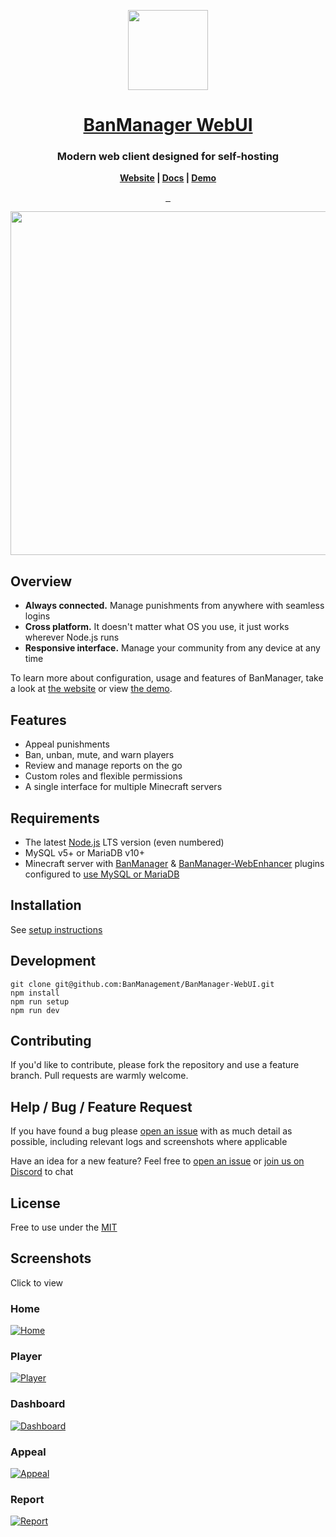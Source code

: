 <p align="center">
  <a href="https://banmanagement.com">
    <img src="https://banmanagement.com/images/banmanager-icon.png" height="128">
    <h1 align="center">BanManager WebUI</h1>
  </a>
</p>

<h3 align="center">
	Modern web client designed for self-hosting
</h3>

<p align="center">
	<strong>
		<a href="https://banmanagement.com">Website</a>
		|
		<a href="https://banmanagement.com/docs/webui/install">Docs</a>
		|
		<a href="https://demo.banmanagement.com">Demo</a>
	</strong>
</p>
<p align="center">
  <a aria-label="Tests status" href="https://github.com/BanManagement/BanManager-WebUI/actions/workflows/build.yaml">
    <img alt="" src="https://img.shields.io/github/actions/workflow/status/BanManagement/BanManager-WebUI/build.yaml?label=Tests&style=for-the-badge&labelColor=000000">
  </a>
  <a aria-label="License" href="https://github.com/BanManagement/BanManager-WebUI/blob/master/LICENSE">
    <img alt="" src="https://img.shields.io/github/license/BanManagement/BanManager-WebUI?labelColor=000&style=for-the-badge">
  </a>
  <a aria-label="Join the community on Discord" href="https://discord.gg/59bsgZB">
    <img alt="" src="https://img.shields.io/discord/664808009393766401?label=Support&style=for-the-badge&labelColor=000000&color=7289da">
  </a>
</p>

<p align="center">
  <a aria-label="Demo" href="https://demo.banmanagement.com">
	  <img src="https://github.com/BanManagement/BanManager-WebUI/blob/assets/welcome.png?raw=true" width="550">
  </a>
</p>

## Overview
- **Always connected.** Manage punishments from anywhere with seamless logins
- **Cross platform.** It doesn't matter what OS you use, it just works wherever Node.js runs
- **Responsive interface.** Manage your community from any device at any time

To learn more about configuration, usage and features of BanManager, take a look at [the website](https://banmanagement.com/) or view [the demo](https://demo.banmanagement.com).

## Features
- Appeal punishments
- Ban, unban, mute, and warn players
- Review and manage reports on the go
- Custom roles and flexible permissions
- A single interface for multiple Minecraft servers

## Requirements
- The latest [Node.js](https://nodejs.org/) LTS version (even numbered)
- MySQL v5+ or MariaDB v10+
- Minecraft server with [BanManager](https://github.com/BanManagement/BanManager) & [BanManager-WebEnhancer](https://ci.frostcast.net/job/BanManager-WebEnhancer/) plugins configured to [use MySQL or MariaDB](https://banmanagement.com/docs/banmanager/install#setup-shared-database-optional)

## Installation
See [setup instructions](https://banmanagement.com/docs/webui/install)

## Development
```
git clone git@github.com:BanManagement/BanManager-WebUI.git
npm install
npm run setup
npm run dev
```

## Contributing
If you'd like to contribute, please fork the repository and use a feature branch. Pull requests are warmly welcome.

## Help / Bug / Feature Request
If you have found a bug please [open an issue](https://github.com/BanManagement/BanManager-WebUI/issues/new) with as much detail as possible, including relevant logs and screenshots where applicable

Have an idea for a new feature? Feel free to [open an issue](https://github.com/BanManagement/BanManager-WebUI/issues/new) or [join us on Discord](https://discord.gg/59bsgZB) to chat

## License
Free to use under the [MIT](LICENSE)

## Screenshots
Click to view

### Home
[![Home](https://github.com/BanManagement/BanManager-WebUI/blob/assets/welcome.png?raw=true)](welcome.png)

### Player
[![Player](https://github.com/BanManagement/BanManager-WebUI/blob/assets/player.png?raw=true)](player.png)

### Dashboard
[![Dashboard](https://github.com/BanManagement/BanManager-WebUI/blob/assets/dashboard.png?raw=true)](dashboard.png)

### Appeal
[![Appeal](https://github.com/BanManagement/BanManager-WebUI/blob/assets/appeal.png?raw=true)](appeal.png)

### Report
[![Report](https://github.com/BanManagement/BanManager-WebUI/blob/assets/report.png?raw=true)](report.png)
